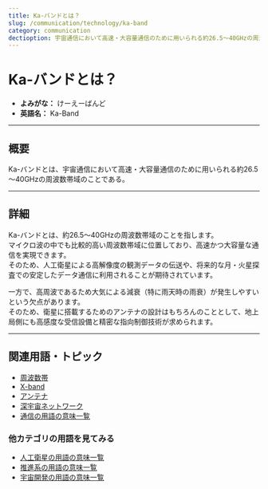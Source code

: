 ```yaml
---
title: Ka-バンドとは？
slug: /communication/technology/ka-band
category: communication
dectioption: 宇宙通信において高速・大容量通信のために用いられる約26.5～40GHzの周波数帯域のことであるKa-バンドの意味・定義・内容について解説します。  
---
```


# Ka-バンドとは？

- **よみがな：** けーえーばんど  
- **英語名：** Ka-Band  

---

## 概要

Ka-バンドとは、宇宙通信において高速・大容量通信のために用いられる約26.5～40GHzの周波数帯域のことである。  

---

## 詳細

Ka-バンドとは、約26.5～40GHzの周波数帯域のことを指します。  
マイクロ波の中でも比較的高い周波数帯域に位置しており、高速かつ大容量な通信を実現できます。  
そのため、人工衛星による高解像度の観測データの伝送や、将来的な月・火星探査での安定したデータ通信に利用されることが期待されています。  

一方で、高周波であるため大気による減衰（特に雨天時の雨衰）が発生しやすいという欠点があります。  
そのため、衛星に搭載するためのアンテナの設計はもちろんのこととして、地上局側にも高感度な受信設備と精密な指向制御技術が求められます。  

---

## 関連用語・トピック

- [周波数帯](/docs/communication/technology/frequency-band)
- [X-band](/docs/communication/technology/x-band)
- [アンテナ](/docs/communication/technology/antenna)
- [深宇宙ネットワーク](/docs/communication/system/dsn)
- [通信の用語の意味一覧](/docs/category/communication)

### 他カテゴリの用語を見てみる
- [人工衛星の用語の意味一覧](/docs/category/satellite)
- [推進系の用語の意味一覧](/docs/category/propulsion)
- [宇宙開発の用語の意味一覧](/docs/category/glossary)
